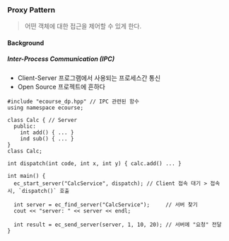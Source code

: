 ### Proxy Pattern

> 어떤 객체에 대한 접근을 제어할 수 있게 한다.

#### Background

##### Inter-Process Communication (IPC)

- Client-Server 프로그램에서 사용되는 프로세스간 통신
- Open Source 프로젝트에 흔하다

```
#include "ecourse_dp.hpp" // IPC 관련된 함수
using namespace ecourse;  

class Calc { // Server
  public:
    int add() { ... }
    ind sub() { ... }   
}
class Calc;

int dispatch(int code, int x, int y) { calc.add() ... }

int main() {
  ec_start_server("CalcService", dispatch); // Client 접속 대기 > 접속 시, `dispatch()` 호출 

  int server = ec_find_server("CalcService");     // 서버 찾기
  cout << "server: " << server << endl;
  
  int result = ec_send_server(server, 1, 10, 20); // 서버에 "요청" 전달
}
```

